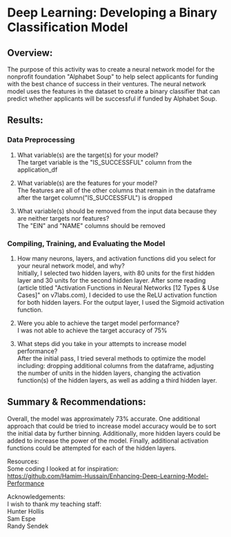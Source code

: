 # Deep Learning: Developing a Binary Classification Model

## Overview:

The purpose of this activity was to create a neural network model for the nonprofit foundation "Alphabet Soup" to help select applicants for funding with the best chance of success in their ventures. The neural network model uses the features in the dataset to create a binary classifier that can predict whether applicants will be successful if funded by Alphabet Soup.

## Results:

### Data Preprocessing
1. What variable(s) are the target(s) for your model?<br/>
The target variable is the "IS_SUCCESSFUL" column from the application_df
   
2. What variable(s) are the features for your model?<br/>
The features are all of the other columns that remain in the dataframe after the target column("IS_SUCCESSFUL") is dropped
 
3. What variable(s) should be removed from the input data because they are neither targets nor features?<br/>
The "EIN" and "NAME" columns should be removed

### Compiling, Training, and Evaluating the Model
1. How many neurons, layers, and activation functions did you select for your neural network model, and why?<br/>
Initially, I selected two hidden layers, with 80 units for the first hidden layer and 30 units for the second hidden layer. After some reading (article titled "Activation Functions in Neural Networks [12 Types & Use Cases]" on v7labs.com), I decided to use the ReLU activation function for both hidden layers. For the output layer, I used the Sigmoid activation function.
   
2. Were you able to achieve the target model performance?<br/>
I was not able to achieve the target accuracy of 75%
   
3. What steps did you take in your attempts to increase model performance?<br/>
After the initial pass, I tried several methods to optimize the model including: dropping additional columns from the dataframe, adjusting the number of units in the hidden layers, changing the activation             function(s) of the hidden layers, as well as adding a third hidden layer.
   
## Summary & Recommendations:
Overall, the model was approximately 73% accurate. One additional approach that could be tried to increase model accuracy would be to sort the initial data by further binning. Additionally, more hidden layers could be added to increase the power of the model. Finally, additional activation functions could be attempted for each of the hidden layers.

Resources:  
Some coding I looked at for inspiration:  
https://github.com/Hamim-Hussain/Enhancing-Deep-Learning-Model-Performance

Acknowledgements:  
I wish to thank my teaching staff:  
Hunter Hollis  
Sam Espe  
Randy Sendek
